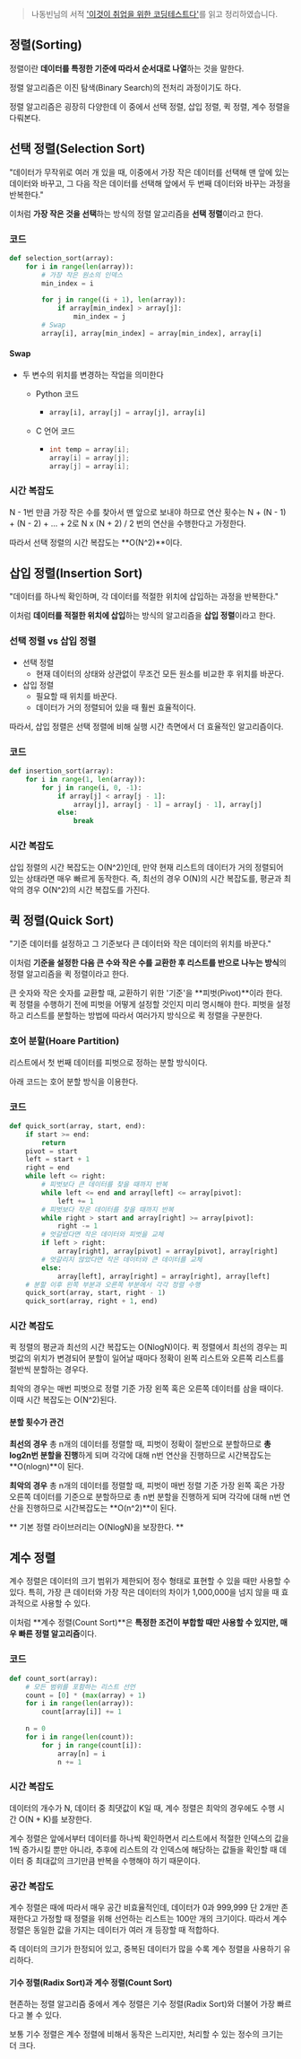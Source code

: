 > 나동빈님의 서적 ['이것이 취업을 위한 코딩테스트다'](https://play.google.com/store/books/details/%EB%82%98%EB%8F%99%EB%B9%88_%EC%9D%B4%EA%B2%83%EC%9D%B4_%EC%B7%A8%EC%97%85%EC%9D%84_%EC%9C%84%ED%95%9C_%EC%BD%94%EB%94%A9_%ED%85%8C%EC%8A%A4%ED%8A%B8%EB%8B%A4_with_%ED%8C%8C%EC%9D%B4%EC%8D%AC?id=vBz-DwAAQBAJ)를 읽고 정리하였습니다.



## 정렬(Sorting)

정렬이란 **데이터를 특정한 기준에 따라서 순서대로 나열**하는 것을 말한다.

정렬 알고리즘은 이진 탐색(Binary Search)의 전처리 과정이기도 하다.

정렬 알고리즘은 굉장히 다양한데 이 중에서 선택 정렬, 삽입 정렬, 퀵 정렬, 계수 정렬을 다뤄본다.



## 선택 정렬(Selection Sort)

"데이터가 무작위로 여러 개 있을 때, 이중에서 가장 작은 데이터를 선택해 맨 앞에 있는 데이터와 바꾸고, 그 다음 작은 데이터를 선택해 앞에서 두 번째 데이터와 바꾸는 과정을 반복한다."

이처럼 **가장 작은 것을 선택**하는 방식의 정렬 알고리즘을 **선택 정렬**이라고 한다.



### 코드

```python
def selection_sort(array):
    for i in range(len(array)):
    	# 가장 작은 원소의 인덱스
        min_index = i
        
        for j in range((i + 1), len(array)):
            if array[min_index] > array[j]:
                min_index = j
        # Swap
        array[i], array[min_index] = array[min_index], array[i]
```

#### Swap

- 두 변수의 위치를 변경하는 작업을 의미한다

  - Python 코드

    - ```python
      array[i], array[j] = array[j], array[i]
      ```

  - C 언어 코드

    - ```c
      int temp = array[i];
      array[i] = array[j];
      array[j] = array[i];
      ```

### 시간 복잡도

N - 1번 만큼 가장 작은 수를 찾아서 맨 앞으로 보내야 하므로 연산 횟수는 N + (N - 1) + (N - 2) + ... + 2로 N x (N + 2) / 2 번의 연산을 수행한다고 가정한다.

따라서 선택 정렬의 시간 복잡도는 **O(N^2)**이다.





## 삽입 정렬(Insertion Sort)

"데이터를 하나씩 확인하며, 각 데이터를 적절한 위치에 삽입하는 과정을 반복한다."

이처럼 **데이터를 적절한 위치에 삽입**하는 방식의 알고리즘을 **삽입 정렬**이라고 한다.



### 선택 정렬 vs 삽입 정렬

- 선택 정렬
  - 현재 데이터의 상태와 상관없이 무조건 모든 원소를 비교한 후 위치를 바꾼다.
- 삽입 정렬
  - 필요할 때 위치를 바꾼다.
  - 데이터가 거의 정렬되어 있을 때 훨씬 효율적이다.

따라서, 삽입 정렬은 선택 정렬에 비해 실행 시간 측면에서 더 효율적인 알고리즘이다.



### 코드

```python
def insertion_sort(array):
    for i in range(1, len(array)):
        for j in range(i, 0, -1):
            if array[j] < array[j - 1]:
                array[j], array[j - 1] = array[j - 1], array[j]
            else:
                break
```



### 시간 복잡도

삽입 정렬의 시간 복잡도는 O(N^2)인데, 만약 현재 리스트의 데이터가 거의 정렬되어 있는 상태라면 매우 빠르게 동작한다. 즉, 최선의 경우 O(N)의 시간 복잡도를, 평균과 최악의 경우 O(N^2)의 시간 복잡도를 가진다.





## 퀵 정렬(Quick Sort)

"기준 데이터를 설정하고 그 기준보다 큰 데이터와 작은 데이터의 위치를 바꾼다."

이처럼 **기준을 설정한 다음 큰 수와 작은 수를 교환한 후 리스트를 반으로 나누는 방식**의 정렬 알고리즘을 퀵 정렬이라고 한다.

큰 숫자와 작은 숫자를 교환할 때, 교환하기 위한 '기준'을 **피벗(Pivot)**이라 한다. 퀵 정렬을 수행하기 전에 피벗을 어떻게 설정할 것인지 미리 명시해야 한다. 피벗을 설정하고 리스트를 분할하는 방법에 따라서 여러가지 방식으로 퀵 정렬을 구분한다.



### 호어 분할(Hoare Partition)

리스트에서 첫 번째 데이터를 피벗으로 정하는 분할 방식이다.

아래 코드는 호어 분할 방식을 이용한다.



### 코드

```python
def quick_sort(array, start, end):
    if start >= end:
        return
    pivot = start
    left = start + 1
    right = end
    while left <= right:
        # 피벗보다 큰 데이터를 찾을 때까지 반복
        while left <= end and array[left] <= array[pivot]:
            left += 1
        # 피벗보다 작은 데이터를 찾을 때까지 반복
        while right > start and array[right] >= array[pivot]:
            right -= 1
        # 엇갈렸다면 작은 데이터와 피벗을 교체
        if left > right:
            array[right], array[pivot] = array[pivot], array[right]
        # 엇갈리지 않았다면 작은 데이터와 큰 데이터를 교체
        else:
            array[left], array[right] = array[right], array[left]
    # 분할 이후 왼쪽 부분과 오른쪽 부분에서 각각 정렬 수행
    quick_sort(array, start, right - 1)
    quick_sort(array, right + 1, end)

```



### 시간 복잡도

퀵 정렬의 평균과 최선의 시간 복잡도는 O(NlogN)이다. 퀵 정렬에서 최선의 경우는 피벗값의 위치가 변경되어 분할이 일어날 때마다 정확이 왼쪽 리스트와 오른쪽 리스트를 절반씩 분할하는 경우다.

최악의 경우는 매번 피벗으로 정렬 기준 가장 왼쪽 혹은 오른쪽 데이터를 삼을 때이다. 이때 시간 복잡도는 O(N^2)된다.



#### 분할 횟수가 관건

**최선의 경우** 총 n개의 데이터를 정렬할 때, 피벗이 정확이 절반으로 분할하므로 **총 log2n번 분할을 진행**하게 되며 각각에 대해 n번 연산을 진행하므로 시간복잡도는 **O(nlogn)**이 된다.

**최악의 경우** 총 n개의 데이터를 정렬할 때, 피벗이 매번 정렬 기준 가장 왼쪽 혹은 가장 오른쪽 데이터를 기준으로 분할하므로 총 n번 분할을 진행하게 되며 각각에 대해 n번 연산을 진행하므로 시간복잡도는 **O(n^2)**이 된다.



** 기본 정렬 라이브러리는 O(NlogN)을 보장한다. **





## 계수 정렬

계수 정렬은 데이터의 크기 범위가 제한되어 정수 형태로 표현할 수 있을 때만 사용할 수 있다. 특히, 가장 큰 데이터와 가장 작은 데이터의 차이가 1,000,000을 넘지 않을 때 효과적으로 사용할 수 있다.

이처럼 **계수 정렬(Count Sort)**은 **특정한 조건이 부합할 때만 사용할 수 있지만, 매우 빠른 정렬 알고리즘**이다.



### 코드

```python
def count_sort(array):
    # 모든 범위를 포함하는 리스트 선언
    count = [0] * (max(array) + 1)
    for i in range(len(array)):
        count[array[i]] += 1
        
    n = 0
    for i in range(len(count)):
        for j in range(count[i]):
            array[n] = i
            n += 1
```



### 시간 복잡도

데이터의 개수가 N, 데이터 중 최댓값이 K일 때, 계수 정렬은 최악의 경우에도 수행 시간 O(N + K)를 보장한다.

계수 정렬은 앞에서부터 데이터를 하나씩 확인하면서 리스트에서 적절한 인덱스의 값을 1씩 증가시킬 뿐만 아니라, 추후에 리스트의 각 인덱스에 해당하는 값들을 확인할 때 데이터 중 최대값의 크기만큼 반복을 수행해야 하기 때문이다.



### 공간 복잡도

계수 정렬은 때에 따라서 매우 공간 비효율적인데, 데이터가 0과 999,999 단 2개만 존재한다고 가정할 때 정렬을 위해 선언하는 리스트는 100만 개의 크기이다. 따라서 계수 정렬은 동일한 값을 가지는 데이터가 여러 개 등장할 때 적합하다.

즉 데이터의 크기가 한정되어 있고, 중복된 데이터가 많을 수록 계수 정렬을 사용하기 유리하다.



#### 기수 정렬(Radix Sort)과 계수 정렬(Count Sort)

현존하는 정렬 알고리즘 중에서 계수 정렬은 기수 정렬(Radix Sort)와 더불어 가장 빠르다고 볼 수 있다.

보통 기수 정렬은 계수 정렬에 비해서 동작은 느리지만, 처리할 수 있는 정수의 크기는 더 크다.
